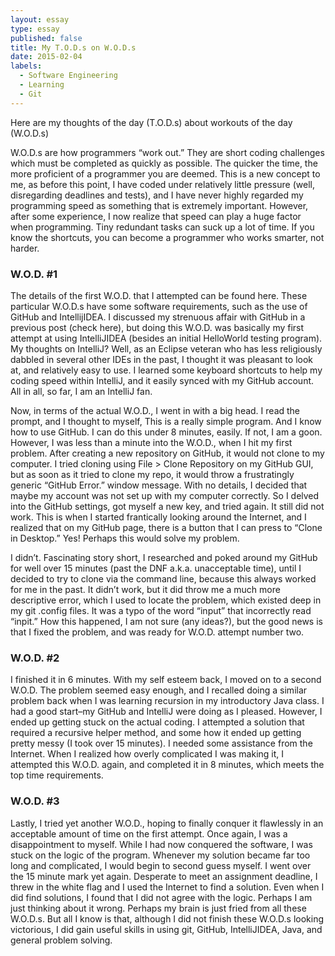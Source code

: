 ```yaml
---
layout: essay
type: essay
published: false
title: My T.O.D.s on W.O.D.s
date: 2015-02-04
labels:
  - Software Engineering
  - Learning
  - Git
---
```


Here are my thoughts of the day (T.O.D.s) about workouts of the day (W.O.D.s)

W.O.D.s are how programmers “work out.” They are short coding challenges which must be completed as quickly as possible. The quicker the time, the more proficient of a programmer you are deemed. This is a new concept to me, as before this point, I have coded under relatively little pressure (well, disregarding deadlines and tests), and I have never highly regarded my programming speed as something that is extremely important. However, after some experience, I now realize that speed can play a huge factor when programming. Tiny redundant tasks can suck up a lot of time. If you know the shortcuts, you can become a programmer who works smarter, not harder.

### W.O.D. #1

The details of the first W.O.D. that I attempted can be found here.  These particular W.O.D.s have some software requirements, such as the use of GitHub and IntellijIDEA. I discussed my strenuous affair with GitHub in a previous post (check here), but doing this W.O.D. was basically my first attempt at using IntelliJIDEA (besides an initial HelloWorld testing program). My thoughts on IntelliJ? Well, as an Eclipse veteran who has less religiously dabbled in several other IDEs in the past, I thought it was pleasant to look at, and relatively easy to use. I learned some keyboard shortcuts to help my coding speed within IntelliJ, and it easily synced with my GitHub account. All in all, so far, I am an IntelliJ fan.

Now, in terms of the actual W.O.D., I went in with a big head. I read the prompt, and I thought to myself, This is a really simple program. And I know how to use GitHub. I can do this under 8 minutes, easily. If not, I am a goon. However, I was less than a minute into the W.O.D., when I hit my first problem. After creating a new repository on GitHub, it would not clone to my computer. I tried cloning using File > Clone Repository on my GitHub GUI, but as soon as it tried to clone my repo, it would throw a frustratingly generic “GitHub Error.” window message. With no details, I decided that maybe my account was not set up with my computer correctly. So I delved into the GitHub settings, got myself a new key, and tried again. It still did not work. This is when I started frantically looking around the Internet, and I realized that on my GitHub page, there is a button that I can press to “Clone in Desktop.” Yes! Perhaps this would solve my problem.

I didn’t. Fascinating story short, I researched and poked around my GitHub for well over 15 minutes (past the DNF a.k.a. unacceptable time), until I decided to try to clone via the command line, because this always worked for me in the past. It didn’t work, but it did throw me a much more descriptive error, which I used to locate the problem, which existed deep in my git .config files. It was a typo of the word “input” that incorrectly read “inpit.” How this happened, I am not sure (any ideas?), but the good news is that I fixed the problem, and was ready for W.O.D. attempt number two.

### W.O.D. #2

I finished it in 6 minutes. With my self esteem back, I moved on to a second W.O.D. The problem seemed easy enough, and I recalled doing a similar problem back when I was learning recursion in my introductory Java class. I had a good start–my GitHub and IntelliJ were doing as I pleased. However, I ended up getting stuck on the actual coding. I attempted a solution that required a recursive helper method, and some how it ended up getting pretty messy (I took over 15 minutes). I needed some assistance from the Internet. When I realized how overly complicated I was making it, I attempted this W.O.D. again, and completed it in 8 minutes, which meets the top time requirements.

### W.O.D. #3

Lastly, I tried yet another W.O.D., hoping to finally conquer it flawlessly in an acceptable amount of time on the first attempt. Once again, I was a disappointment to myself. While I had now conquered the software, I was stuck on the logic of the program. Whenever my solution became far too long and complicated, I would begin to second guess myself. I went over the 15 minute mark yet again. Desperate to meet an assignment deadline, I threw in the white flag and I used the Internet to find a solution. Even when I did find solutions, I found that I did not agree with the logic. Perhaps I am just thinking about it wrong. Perhaps my brain is just fried from all these W.O.D.s. But all I know is that, although I did not finish these W.O.D.s looking victorious, I did gain useful skills in using git, GitHub, IntelliJIDEA, Java, and general problem solving.
